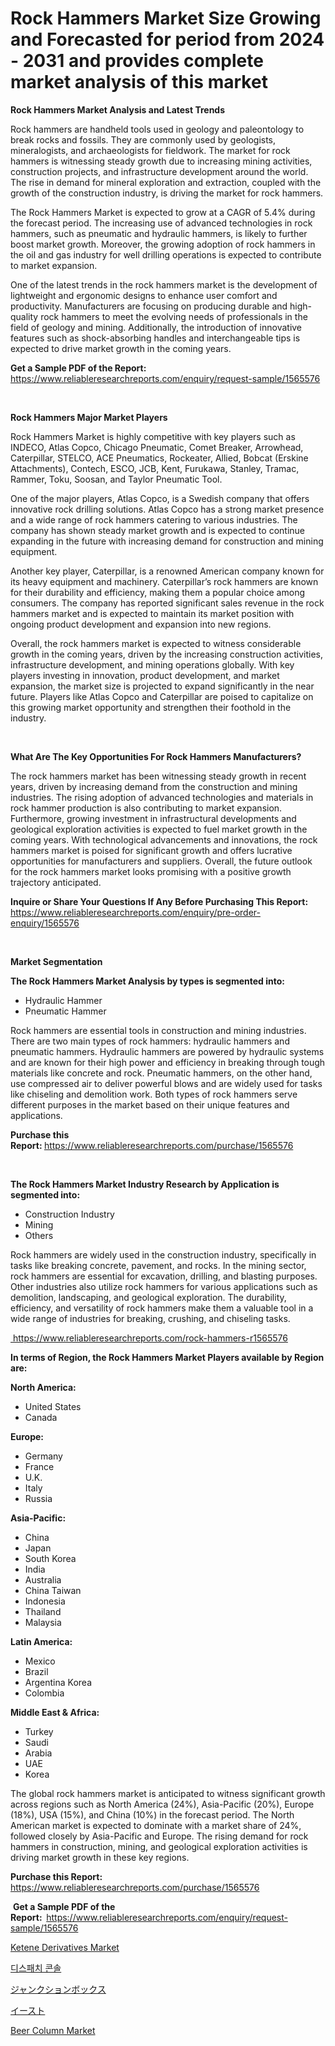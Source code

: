 <p><h1>Rock Hammers Market Size Growing and Forecasted for period from 2024 - 2031 and provides complete market analysis of this market</h1></p><p><strong>Rock Hammers Market Analysis and Latest Trends</strong></p>
<p><p>Rock hammers are handheld tools used in geology and paleontology to break rocks and fossils. They are commonly used by geologists, mineralogists, and archaeologists for fieldwork. The market for rock hammers is witnessing steady growth due to increasing mining activities, construction projects, and infrastructure development around the world. The rise in demand for mineral exploration and extraction, coupled with the growth of the construction industry, is driving the market for rock hammers.</p><p>The Rock Hammers Market is expected to grow at a CAGR of 5.4% during the forecast period. The increasing use of advanced technologies in rock hammers, such as pneumatic and hydraulic hammers, is likely to further boost market growth. Moreover, the growing adoption of rock hammers in the oil and gas industry for well drilling operations is expected to contribute to market expansion.</p><p>One of the latest trends in the rock hammers market is the development of lightweight and ergonomic designs to enhance user comfort and productivity. Manufacturers are focusing on producing durable and high-quality rock hammers to meet the evolving needs of professionals in the field of geology and mining. Additionally, the introduction of innovative features such as shock-absorbing handles and interchangeable tips is expected to drive market growth in the coming years.</p></p>
<p><strong>Get a Sample PDF of the Report:&nbsp;</strong> <a href="https://www.reliableresearchreports.com/enquiry/request-sample/1565576">https://www.reliableresearchreports.com/enquiry/request-sample/1565576</a></p>
<p>&nbsp;</p>
<p><strong>Rock Hammers Major Market Players</strong></p>
<p><p>Rock Hammers Market is highly competitive with key players such as INDECO, Atlas Copco, Chicago Pneumatic, Comet Breaker, Arrowhead, Caterpillar, STELCO, ACE Pneumatics, Rockeater, Allied, Bobcat (Erskine Attachments), Contech, ESCO, JCB, Kent, Furukawa, Stanley, Tramac, Rammer, Toku, Soosan, and Taylor Pneumatic Tool. </p><p>One of the major players, Atlas Copco, is a Swedish company that offers innovative rock drilling solutions. Atlas Copco has a strong market presence and a wide range of rock hammers catering to various industries. The company has shown steady market growth and is expected to continue expanding in the future with increasing demand for construction and mining equipment.</p><p>Another key player, Caterpillar, is a renowned American company known for its heavy equipment and machinery. Caterpillar’s rock hammers are known for their durability and efficiency, making them a popular choice among consumers. The company has reported significant sales revenue in the rock hammers market and is expected to maintain its market position with ongoing product development and expansion into new regions.</p><p>Overall, the rock hammers market is expected to witness considerable growth in the coming years, driven by the increasing construction activities, infrastructure development, and mining operations globally. With key players investing in innovation, product development, and market expansion, the market size is projected to expand significantly in the near future. Players like Atlas Copco and Caterpillar are poised to capitalize on this growing market opportunity and strengthen their foothold in the industry.</p></p>
<p>&nbsp;</p>
<p><strong>What Are The Key Opportunities For Rock Hammers Manufacturers?</strong></p>
<p><p>The rock hammers market has been witnessing steady growth in recent years, driven by increasing demand from the construction and mining industries. The rising adoption of advanced technologies and materials in rock hammer production is also contributing to market expansion. Furthermore, growing investment in infrastructural developments and geological exploration activities is expected to fuel market growth in the coming years. With technological advancements and innovations, the rock hammers market is poised for significant growth and offers lucrative opportunities for manufacturers and suppliers. Overall, the future outlook for the rock hammers market looks promising with a positive growth trajectory anticipated.</p></p>
<p><strong>Inquire or Share Your Questions If Any Before Purchasing This Report:</strong> <a href="https://www.reliableresearchreports.com/enquiry/pre-order-enquiry/1565576">https://www.reliableresearchreports.com/enquiry/pre-order-enquiry/1565576</a></p>
<p>&nbsp;</p>
<p><strong>Market Segmentation</strong></p>
<p><strong>The Rock Hammers Market Analysis by types is segmented into:</strong></p>
<p><ul><li>Hydraulic Hammer</li><li>Pneumatic Hammer</li></ul></p>
<p><p>Rock hammers are essential tools in construction and mining industries. There are two main types of rock hammers: hydraulic hammers and pneumatic hammers. Hydraulic hammers are powered by hydraulic systems and are known for their high power and efficiency in breaking through tough materials like concrete and rock. Pneumatic hammers, on the other hand, use compressed air to deliver powerful blows and are widely used for tasks like chiseling and demolition work. Both types of rock hammers serve different purposes in the market based on their unique features and applications.</p></p>
<p><strong>Purchase this Report:&nbsp;</strong><a href="https://www.reliableresearchreports.com/purchase/1565576">https://www.reliableresearchreports.com/purchase/1565576</a></p>
<p>&nbsp;</p>
<p><strong>The Rock Hammers Market Industry Research by Application is segmented into:</strong></p>
<p><ul><li>Construction Industry</li><li>Mining</li><li>Others</li></ul></p>
<p><p>Rock hammers are widely used in the construction industry, specifically in tasks like breaking concrete, pavement, and rocks. In the mining sector, rock hammers are essential for excavation, drilling, and blasting purposes. Other industries also utilize rock hammers for various applications such as demolition, landscaping, and geological exploration. The durability, efficiency, and versatility of rock hammers make them a valuable tool in a wide range of industries for breaking, crushing, and chiseling tasks.</p></p>
<p><a href="https://www.reliableresearchreports.com/rock-hammers-r1565576">&nbsp;https://www.reliableresearchreports.com/rock-hammers-r1565576</a></p>
<p><strong>In terms of Region, the Rock Hammers Market Players available by Region are:</strong></p>
<p>
    <p> <strong> North America: </strong>
        <ul>
            <li>United States</li>
            <li>Canada</li>
        </ul>
        </p> 
    <p> <strong> Europe: </strong>
        <ul>
            <li>Germany</li>
            <li>France</li>
            <li>U.K.</li>
            <li>Italy</li>
            <li>Russia</li>
        </ul>
        </p> 
    <p> <strong> Asia-Pacific: </strong>
        <ul>
            <li>China</li>
            <li>Japan</li>
            <li>South Korea</li>
            <li>India</li>
            <li>Australia</li>
            <li>China Taiwan</li>
            <li>Indonesia</li>
            <li>Thailand</li>
            <li>Malaysia</li>
        </ul>
        </p> 
    <p> <strong> Latin America: </strong>
        <ul>
            <li>Mexico</li>
            <li>Brazil</li>
            <li>Argentina Korea</li>
            <li>Colombia</li>
        </ul>
        </p> 
    <p> <strong> Middle East & Africa: </strong>
        <ul>
            <li>Turkey</li>
            <li>Saudi</li>
            <li>Arabia</li>
            <li>UAE</li>
            <li>Korea</li>
        </ul>
    </p>
    </p>
<p><p>The global rock hammers market is anticipated to witness significant growth across regions such as North America (24%), Asia-Pacific (20%), Europe (18%), USA (15%), and China (10%) in the forecast period. The North American market is expected to dominate with a market share of 24%, followed closely by Asia-Pacific and Europe. The rising demand for rock hammers in construction, mining, and geological exploration activities is driving market growth in these key regions.</p></p>
<p><strong>Purchase this Report: </strong><a href="https://www.reliableresearchreports.com/purchase/1565576">https://www.reliableresearchreports.com/purchase/1565576</a></p>
<p>&nbsp;<strong>Get a Sample PDF of the Report:&nbsp;&nbsp;</strong><a href="https://www.reliableresearchreports.com/enquiry/request-sample/1565576">https://www.reliableresearchreports.com/enquiry/request-sample/1565576</a></p>
<p><strong></strong></p>
<p><p><a href="https://www.linkedin.com/pulse/ketene-derivatives-market-dynamics-2024-2031-also-its-trends-bdgfc?trackingId=h2L%2FlbUKFdkg4Dwuf1rpUA%3D%3D">Ketene Derivatives Market</a></p><p><a href="https://github.com/JeromeRtyau89966/Market-Research-Report-List-1/blob/main/631000824843.md">디스패치 콘솔</a></p><p><a href="https://github.com/xemfu2379520/Market-Research-Report-List-1/blob/main/397078626869.md">ジャンクションボックス</a></p><p><a href="https://github.com/bucuel854722/Market-Research-Report-List-1/blob/main/692477326872.md">イースト</a></p><p><a href="https://github.com/Airanohannonzb68e5pb53oc1/Market-Research-Report-List-2/blob/main/beer-column-market.md">Beer Column Market</a></p></p>